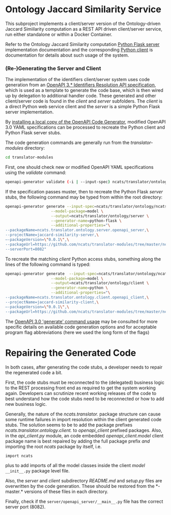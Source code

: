 # Ontology Jaccard Similarity Service

This subproject implements a client/server version of the Ontology-driven Jaccard Simiilarity computation as
a REST API driven client/server service, run either standalone or within a Docker Container.

Refer to the Ontology Jaccard Similarity computation
 [Python Flask server](./server)
 implementation documentation and the corresponding
[Python client](./client) is
 documentation for details about such usage of the system.  

### (Re-)Generating the Server and Client
 
The implementation of the identifiers client/server system uses code generation from an 
 [OpenAPI 3.* Identifiers Resolution API specification](./ncats_translator_module_ontology_api.yaml), 
 which is used as a template to generate the code base, which is then wired up by delegation to additional
 handler code.  These generated and other client/server code is found in the *client* and  *server* subfolders. 
 The *client* is a direct Python web service client and the *server* is a simple Python Flask server implementation.

By [installing a local copy of the OpenAPI Code Generator](https://openapi-generator.tech/docs/installation), 
modified OpenAPI 3.0 YAML specifications can be processed to recreate the Python client and Python Flask server stubs.

The code generation commands are generally run from the *translator-modules* directory:

```bash
cd translator-modules
```

First, one should check new or modified OpenAPI YAML specifications using the _validate_ command:

```bash
openapi-generator validate (-i | --input-spec) ncats/translator/ontology/ncats_translator_module_ontology_api.yaml
```

If the specification passes muster, then to recreate the Python Flask *server* stubs, the following command may 
be typed from within the root directory:

```bash
openapi-generator generate --input-spec=ncats/translator/ontology/ncats_translator_module_ontology_api.yaml \
                    --model-package=model \
                    --output=ncats/translator/ontology/server \
                    --generator-name=python-flask \
                    --additional-properties="\
--packageName=ncats.translator.ontology.server.openapi_server,\
--projectName=jaccard-similarity-server,\
—-packageVersion=\"0.0.1\",\
--packageUrl=https://github.com/ncats/translator-modules/tree/master/ncats/translator/ontology/server,\
--serverPort=8082"
```

To recreate the matching *client* Python access stubs, something along the lines of the following command is typed:

```bash
openapi-generator generate  --input-spec=ncats/translator/ontology/ncats_translator_module_ontology_api.yaml \
                    --model-package=model \
                    --output=ncats/translator/ontology/client \
                    --generator-name=python \
                    --additional-properties="\
--packageName=ncats.translator.ontology.client.openapi_client,\
--projectName=jaccard-similarity-client,\
—-packageVersion=\"0.0.1\",\
--packageUrl=https://github.com/ncats/translator-modules/tree/master/ncats/translator/ontology/client"
```

The [OpenAPI 3.0 'generate' command usage](https://openapi-generator.tech/docs/usage#generate) may be consulted
for more specific details on available code generation options and for acceptable program flag abbreviations (here we
used the long form of the flags)

# Repairing the Generated Code

In  both cases, after generating the code stubs, a developer needs to repair the regenerated code a bit.

First, the code stubs must be reconnected to the (delegated) business logic to 
the REST processing front end as required to get the system working again.  Developers can scrutinize recent working 
releases of the code to best understand how the code stubs need to be reconnected or how to add new business logic.

Generally, the nature of the *ncats.translator.* package structure can cause some runtime failures in import resolution 
within the client generated code stubs. The solution seems to be to add the package prefixes 
*ncats.translator.ontology.client.* to *openapi_client* prefixed packages. Also,  in the  _api_client.py_ module, 
an code embedded *openapi_client.model*  client package name is best repaired by adding the full package prefix *and* 
importing the root *ncats* package by itself, i.e.

``` 
import ncats
```
plus to add imports of all the model classes inside the client *model* ```__init__.py```  package level file.

Also, the *server* and *client* subdirectory _README.md_ and _setup.py_ files are overwritten by the code generation. 
These should be restored from the \*-master.\* versions of these files in each directory.
 
Finally, check if the `server/openapi_server/__main__.py` file has the correct server port (8082).
 